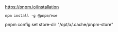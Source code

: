 
https://pnpm.io/installation

    npm install -g @pnpm/exe


pnpm config set store-dir "/opt/x/.cache/pnpm-store"
